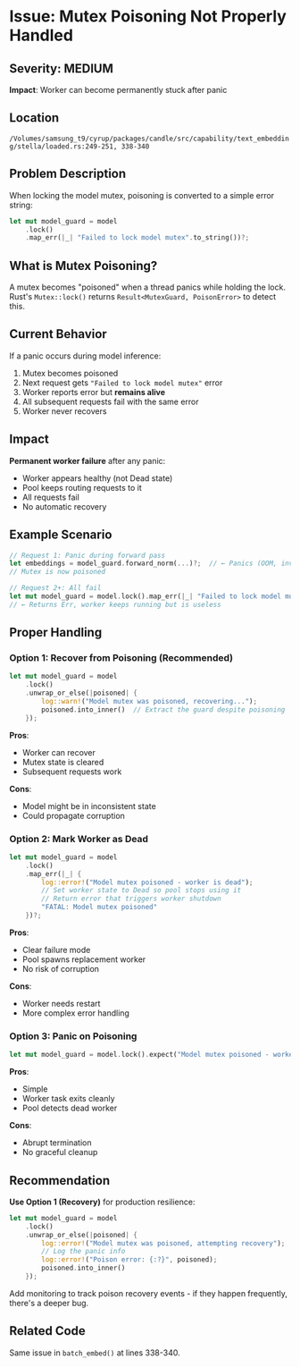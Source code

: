 # Issue: Mutex Poisoning Not Properly Handled

## Severity: MEDIUM
**Impact**: Worker can become permanently stuck after panic

## Location
`/Volumes/samsung_t9/cyrup/packages/candle/src/capability/text_embedding/stella/loaded.rs:249-251, 338-340`

## Problem Description

When locking the model mutex, poisoning is converted to a simple error string:

```rust
let mut model_guard = model
    .lock()
    .map_err(|_| "Failed to lock model mutex".to_string())?;
```

## What is Mutex Poisoning?

A mutex becomes "poisoned" when a thread panics while holding the lock. Rust's `Mutex::lock()` returns `Result<MutexGuard, PoisonError>` to detect this.

## Current Behavior

If a panic occurs during model inference:
1. Mutex becomes poisoned
2. Next request gets `"Failed to lock model mutex"` error
3. Worker reports error but **remains alive**
4. All subsequent requests fail with the same error
5. Worker never recovers

## Impact

**Permanent worker failure** after any panic:
- Worker appears healthy (not Dead state)
- Pool keeps routing requests to it
- All requests fail
- No automatic recovery

## Example Scenario

```rust
// Request 1: Panic during forward pass
let embeddings = model_guard.forward_norm(...)?;  // ← Panics (OOM, invalid tensor, etc.)
// Mutex is now poisoned

// Request 2+: All fail
let mut model_guard = model.lock().map_err(|_| "Failed to lock model mutex")?;
// ← Returns Err, worker keeps running but is useless
```

## Proper Handling

### Option 1: Recover from Poisoning (Recommended)

```rust
let mut model_guard = model
    .lock()
    .unwrap_or_else(|poisoned| {
        log::warn!("Model mutex was poisoned, recovering...");
        poisoned.into_inner()  // Extract the guard despite poisoning
    });
```

**Pros**:
- Worker can recover
- Mutex state is cleared
- Subsequent requests work

**Cons**:
- Model might be in inconsistent state
- Could propagate corruption

### Option 2: Mark Worker as Dead

```rust
let mut model_guard = model
    .lock()
    .map_err(|_| {
        log::error!("Model mutex poisoned - worker is dead");
        // Set worker state to Dead so pool stops using it
        // Return error that triggers worker shutdown
        "FATAL: Model mutex poisoned"
    })?;
```

**Pros**:
- Clear failure mode
- Pool spawns replacement worker
- No risk of corruption

**Cons**:
- Worker needs restart
- More complex error handling

### Option 3: Panic on Poisoning

```rust
let mut model_guard = model.lock().expect("Model mutex poisoned - worker panic");
```

**Pros**:
- Simple
- Worker task exits cleanly
- Pool detects dead worker

**Cons**:
- Abrupt termination
- No graceful cleanup

## Recommendation

**Use Option 1 (Recovery)** for production resilience:

```rust
let mut model_guard = model
    .lock()
    .unwrap_or_else(|poisoned| {
        log::error!("Model mutex was poisoned, attempting recovery");
        // Log the panic info
        log::error!("Poison error: {:?}", poisoned);
        poisoned.into_inner()
    });
```

Add monitoring to track poison recovery events - if they happen frequently, there's a deeper bug.

## Related Code

Same issue in `batch_embed()` at lines 338-340.
